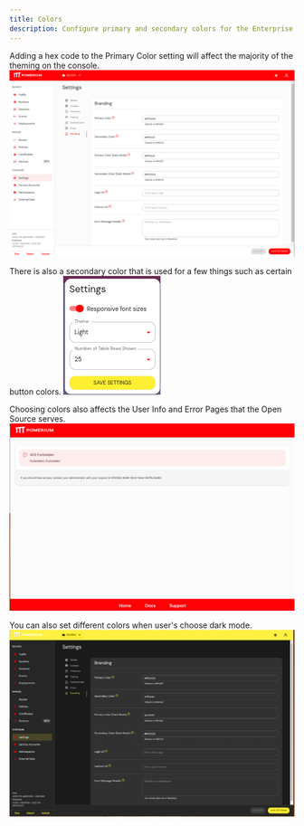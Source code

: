 ```yaml
---
title: Colors
description: Configure primary and secondary colors for the Enterprise Console and Error Pages.
---
```

Adding a hex code to the Primary Color setting will affect the majority of the theming on the console.
![Primary Color Pomerium Enterprise](img/branded_colors_console.png)

There is also a secondary color that is used for a few things such as certain button colors.
![Secondary Color Pomerium Enterprise](img/secondary_color.png)

Choosing colors also affects the User Info and Error Pages that the Open Source serves.
![Error Pages and User Info](img/branded_colors_error_details.png)

You can also set different colors when user's choose dark mode.
![Dark Mode Colors](img/branded_colors_darkmode_console.png)